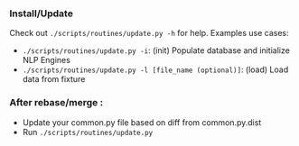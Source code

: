 ### Install/Update
Check out `./scripts/routines/update.py -h` for help. Examples use cases:

* `./scripts/routines/update.py -i`: (init) Populate database and initialize NLP Engines
* `./scripts/routines/update.py -l [file_name (optional)]`: (load) Load data from fixture

### After rebase/merge :

* Update your common.py file based on diff from common.py.dist
* Run `./scripts/routines/update.py`
